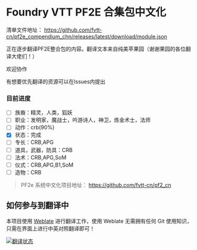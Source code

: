 # Foundry VTT PF2E 合集包中文化
清单文件地址： https://github.com/fvtt-cn/pf2e_compendium_chn/releases/latest/download/module.json


正在逐步翻译PF2E整合包的内容。翻译文本来自纯美苹果园（谢谢果园的各位翻译大佬们！）

欢迎协作

有想要优先翻译的资源可以在Issues内提出

### 目前进度
- [ ] 族裔：精灵，人类，狐妖
- [ ] 职业：发明家，魔战士，吟游诗人，神卫，炼金术士，法师
- [ ] 动作：crb(90%)
- [x] 状态：完成
- [ ] 专长：CRB,APG
- [ ] 道具，武器，防具：CRB
- [ ] 法术：CRB,APG,SoM
- [ ] 仪式：CRB,APG,B1,SoM
- [ ] 造物：CRB

> PF2e 系统中文化项目地址： https://github.com/fvtt-cn/pf2_cn

## 如何参与到翻译中
本项目使用 [Weblate](https://weblate.dickytwister.org/engage/pf2_cn/) 进行翻译工作，使用 Weblate 无需拥有任何 Git 使用知识，只需在界面上进行中英对照翻译即可！

<a href="https://weblate.dickytwister.org/engage/pf2_cn/">
<img src="https://weblate.dickytwister.org/widgets/pf2_cn/-/open-graph.png" alt="翻译状态" />
</a>
